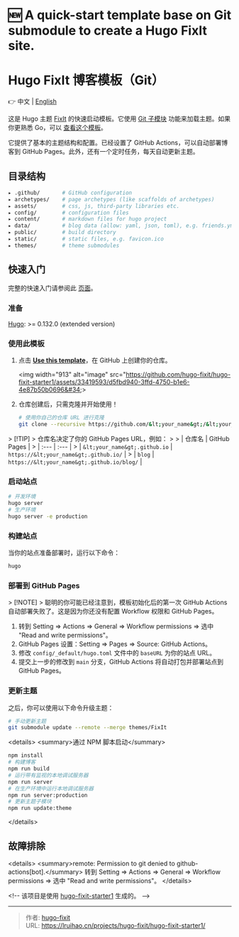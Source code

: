 # 🆕 A quick-start template base on Git submodule to create a Hugo FixIt site.

# Hugo FixIt 博客模板（Git）

👉 中文 | [English](README.en.md)

这是 Hugo 主题 [FixIt](https://github.com/hugo-fixit/FixIt) 的快速启动模板。它使用 [Git 子模块](https://git-scm.com/book/en/v2/Git-Tools-Submodules) 功能来加载主题。如果你更熟悉 Go，可以 [查看这个模板](https://github.com/hugo-fixit/hugo-fixit-starter)。

它提供了基本的主题结构和配置。已经设置了 GitHub Actions，可以自动部署博客到 GitHub Pages。此外，还有一个定时任务，每天自动更新主题。

## 目录结构

```bash
▸ .github/       # GitHub configuration
▸ archetypes/    # page archetypes (like scaffolds of archetypes)
▸ assets/        # css, js, third-party libraries etc.
▸ config/        # configuration files
▸ content/       # markdown files for hugo project
▸ data/          # blog data (allow: yaml, json, toml), e.g. friends.yml
▸ public/        # build directory
▸ static/        # static files, e.g. favicon.ico
▸ themes/        # theme submodules
```

## 快速入门

完整的快速入门请参阅此 [页面](https://fixit.lruihao.cn/documentation/getting-started/)。

### 准备

[Hugo](https://gohugo.io/installation/): &gt;= 0.132.0 (extended version)

### 使用此模板

1. 点击 [**Use this template**](https://github.com/hugo-fixit/hugo-fixit-starter1/generate)，在 GitHub 上创建你的仓库。

    &lt;img width=&#34;913&#34; alt=&#34;image&#34; src=&#34;https://github.com/hugo-fixit/hugo-fixit-starter1/assets/33419593/d5fbd940-3ffd-4750-b1e6-4e87b50b0696&#34;&gt;

2. 仓库创建后，只需克隆并开始使用！

    ```bash
    # 使用你自己的仓库 URL 进行克隆
    git clone --recursive https://github.com/&lt;your_name&gt;/&lt;your_blog_repo&gt;.git
    ```

&gt; [!TIP]
&gt; 仓库名决定了你的 GitHub Pages URL，例如：
&gt;
&gt; | 仓库名 | GitHub Pages |
&gt; | :--- | :--- |
&gt; | `&lt;your_name&gt;.github.io` | `https://&lt;your_name&gt;.github.io/` |
&gt; | `blog` | `https://&lt;your_name&gt;.github.io/blog/` |

### 启动站点

```bash
# 开发环境
hugo server
# 生产环境
hugo server -e production
```

### 构建站点

当你的站点准备部署时，运行以下命令：

```bash
hugo
```

### 部署到 GitHub Pages

&gt; [!NOTE]
&gt; 聪明的你可能已经注意到，模板初始化后的第一次 GitHub Actions 自动部署失败了。这是因为你还没有配置 Workflow 权限和 GitHub Pages。

1. 转到 Setting =&gt; Actions =&gt; General =&gt; Workflow permissions =&gt; 选中 &#34;Read and write permissions&#34;。
2. GitHub Pages 设置：Setting =&gt; Pages =&gt; Source: GitHub Actions。
3. 修改 `config/_default/hugo.toml` 文件中的 `baseURL` 为你的站点 URL。
4. 提交上一步的修改到 `main` 分支，GitHub Actions 将自动打包并部署站点到 GitHub Pages。

### 更新主题

之后，你可以使用以下命令升级主题：

```bash
# 手动更新主题
git submodule update --remote --merge themes/FixIt
```

&lt;details&gt;
  &lt;summary&gt;通过 NPM 脚本启动&lt;/summary&gt;

  ```bash
  npm install
  # 构建博客
  npm run build
  # 运行带有监视的本地调试服务器
  npm run server
  # 在生产环境中运行本地调试服务器
  npm run server:production
  # 更新主题子模块
  npm run update:theme
  ```

&lt;/details&gt;

## 故障排除

&lt;details&gt;
  &lt;summary&gt;remote: Permission to git denied to github-actions[bot].&lt;/summary&gt;
  转到 Setting =&gt; Actions =&gt; General =&gt; Workflow permissions =&gt; 选中 &#34;Read and write permissions&#34;。
&lt;/details&gt;

&lt;!-- 该项目是使用 [hugo-fixit-starter1](https://github.com/hugo-fixit/hugo-fixit-starter1) 生成的。 --&gt;


---

> 作者: [hugo-fixit](https://github.com/hugo-fixit)  
> URL: https://lruihao.cn/projects/hugo-fixit/hugo-fixit-starter1/  

